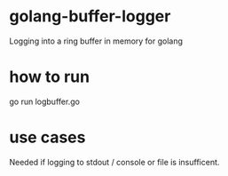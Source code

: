 # golang-buffer-logger
Logging into a ring buffer in memory for golang

# how to run
go run logbuffer.go

# use cases
Needed if logging to stdout / console or file is insufficent.
